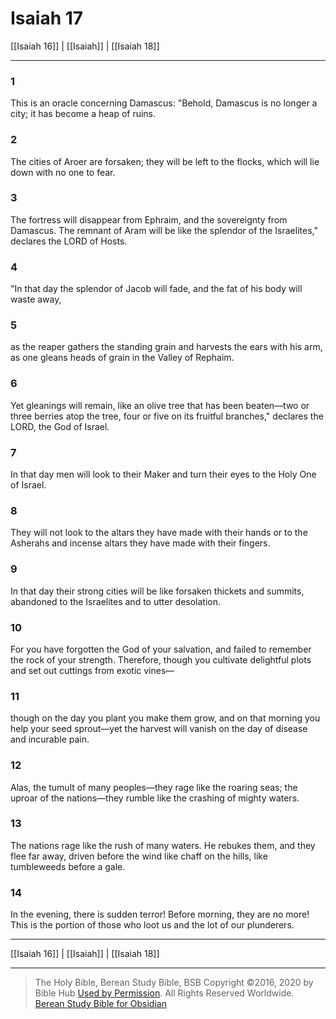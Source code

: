# Isaiah 17

[[Isaiah 16]] | [[Isaiah]] | [[Isaiah 18]]

---

### 1
This is an oracle concerning Damascus: "Behold, Damascus is no longer a city; it has become a heap of ruins.

### 2
The cities of Aroer are forsaken; they will be left to the flocks, which will lie down with no one to fear.

### 3
The fortress will disappear from Ephraim, and the sovereignty from Damascus. The remnant of Aram will be like the splendor of the Israelites," declares the LORD of Hosts.

### 4
"In that day the splendor of Jacob will fade, and the fat of his body will waste away,

### 5
as the reaper gathers the standing grain and harvests the ears with his arm, as one gleans heads of grain in the Valley of Rephaim.

### 6
Yet gleanings will remain, like an olive tree that has been beaten—two or three berries atop the tree, four or five on its fruitful branches," declares the LORD, the God of Israel.

### 7
In that day men will look to their Maker and turn their eyes to the Holy One of Israel.

### 8
They will not look to the altars they have made with their hands or to the Asherahs and incense altars they have made with their fingers.

### 9
In that day their strong cities will be like forsaken thickets and summits, abandoned to the Israelites and to utter desolation.

### 10
For you have forgotten the God of your salvation, and failed to remember the rock of your strength. Therefore, though you cultivate delightful plots and set out cuttings from exotic vines—

### 11
though on the day you plant you make them grow, and on that morning you help your seed sprout—yet the harvest will vanish on the day of disease and incurable pain.

### 12
Alas, the tumult of many peoples—they rage like the roaring seas; the uproar of the nations—they rumble like the crashing of mighty waters.

### 13
The nations rage like the rush of many waters. He rebukes them, and they flee far away, driven before the wind like chaff on the hills, like tumbleweeds before a gale.

### 14
In the evening, there is sudden terror! Before morning, they are no more! This is the portion of those who loot us and the lot of our plunderers.

---

[[Isaiah 16]] | [[Isaiah]] | [[Isaiah 18]]

---

> The Holy Bible, Berean Study Bible, BSB
> Copyright &copy;2016, 2020 by Bible Hub
> [Used by Permission](https://berean.bible/terms.htm). All Rights Reserved Worldwide.
> [Berean Study Bible for Obsidian](https://github.com/gapmiss/berean-study-bible-for-obsidian)

